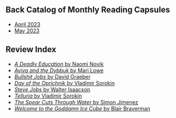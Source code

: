 Back Catalog of Monthly Reading Capsules
----------------------------------------
- [April 2023](202304)
- [May 2023](202305)

Review Index
------------
- [_A Deadly Education_ by Naomi Novik](202304#a-deadly-education-by-naomi-novik)
- [_Aviva and the Dybbuk_ by Mari Lowe](202304#aviva-and-the-dybbuk-by-mari-lowe)
- [_Bullshit Jobs_ by David Graeber](202304#bullshit-jobs-by-david-graeber)
- [_Day of the Oprichnik_ by Vladimir Sorokin](202304#day-of-the-oprichnik-by-vladimir-sorokin)
- [_Steve Jobs_ by Walter Isaacson](202304#steve-jobs-by-walter-isaacson)
- [_Telluria_ by Vladimir Sorokin](202304#telluria-by-vladimir-sorokin)
- [_The Spear Cuts Through Water_ by Simon Jimenez](202305#the-spear-cuts-through-water-by-simon-jimenez)
- [_Welcome to the Goddamn Ice Cube_ by Blair Braverman](202304-welcome-to-the-goddamn-ice-cube-by-blair-braverman)
